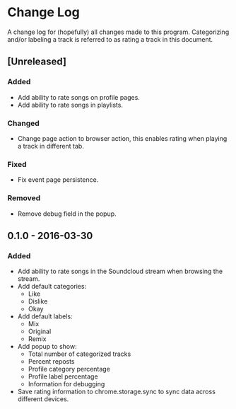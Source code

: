 # Change Log
A change log for (hopefully) all changes made to this program. Categorizing and/or labeling a track is referred to as rating a track in this document.

## [Unreleased]
### Added
- Add ability to rate songs on profile pages.
- Add ability to rate songs in playlists.

### Changed
- Change page action to browser action, this enables rating when playing a track in different tab.

### Fixed
- Fix event page persistence.

### Removed
- Remove debug field in the popup.

## 0.1.0 - 2016-03-30
### Added
- Add ability to rate songs in the Soundcloud stream when browsing the stream.
- Add default categories:
    - Like
    - Dislike
    - Okay
- Add default labels:
    - Mix
    - Original
    - Remix
- Add popup to show:
    - Total number of categorized tracks
    - Percent reposts
    - Profile category percentage
    - Profile label percentage
    - Information for debugging
- Save rating information to chrome.storage.sync to sync data across different devices.
